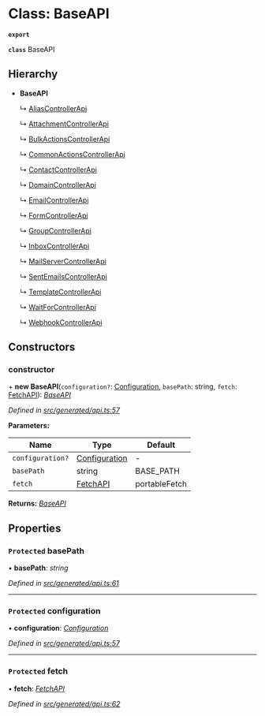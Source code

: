 # Class: BaseAPI

**`export`** 

**`class`** BaseAPI

## Hierarchy

* **BaseAPI**

  ↳ [AliasControllerApi](_generated_api_.aliascontrollerapi.md)

  ↳ [AttachmentControllerApi](_generated_api_.attachmentcontrollerapi.md)

  ↳ [BulkActionsControllerApi](_generated_api_.bulkactionscontrollerapi.md)

  ↳ [CommonActionsControllerApi](_generated_api_.commonactionscontrollerapi.md)

  ↳ [ContactControllerApi](_generated_api_.contactcontrollerapi.md)

  ↳ [DomainControllerApi](_generated_api_.domaincontrollerapi.md)

  ↳ [EmailControllerApi](_generated_api_.emailcontrollerapi.md)

  ↳ [FormControllerApi](_generated_api_.formcontrollerapi.md)

  ↳ [GroupControllerApi](_generated_api_.groupcontrollerapi.md)

  ↳ [InboxControllerApi](_generated_api_.inboxcontrollerapi.md)

  ↳ [MailServerControllerApi](_generated_api_.mailservercontrollerapi.md)

  ↳ [SentEmailsControllerApi](_generated_api_.sentemailscontrollerapi.md)

  ↳ [TemplateControllerApi](_generated_api_.templatecontrollerapi.md)

  ↳ [WaitForControllerApi](_generated_api_.waitforcontrollerapi.md)

  ↳ [WebhookControllerApi](_generated_api_.webhookcontrollerapi.md)

## Constructors

###  constructor

\+ **new BaseAPI**(`configuration?`: [Configuration](_generated_configuration_.configuration.md), `basePath`: string, `fetch`: [FetchAPI](../interfaces/_generated_api_.fetchapi.md)): *[BaseAPI](_generated_api_.baseapi.md)*

*Defined in [src/generated/api.ts:57](https://github.com/mailslurp/mailslurp-client/blob/2f39d3c/src/generated/api.ts#L57)*

**Parameters:**

Name | Type | Default |
------ | ------ | ------ |
`configuration?` | [Configuration](_generated_configuration_.configuration.md) | - |
`basePath` | string |  BASE_PATH |
`fetch` | [FetchAPI](../interfaces/_generated_api_.fetchapi.md) |  portableFetch |

**Returns:** *[BaseAPI](_generated_api_.baseapi.md)*

## Properties

### `Protected` basePath

• **basePath**: *string*

*Defined in [src/generated/api.ts:61](https://github.com/mailslurp/mailslurp-client/blob/2f39d3c/src/generated/api.ts#L61)*

___

### `Protected` configuration

• **configuration**: *[Configuration](_generated_configuration_.configuration.md)*

*Defined in [src/generated/api.ts:57](https://github.com/mailslurp/mailslurp-client/blob/2f39d3c/src/generated/api.ts#L57)*

___

### `Protected` fetch

• **fetch**: *[FetchAPI](../interfaces/_generated_api_.fetchapi.md)*

*Defined in [src/generated/api.ts:62](https://github.com/mailslurp/mailslurp-client/blob/2f39d3c/src/generated/api.ts#L62)*
